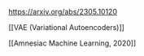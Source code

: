 https://arxiv.org/abs/2305.10120


[[VAE (Variational Autoencoders)]]

[[Amnesiac Machine Learning, 2020]]

